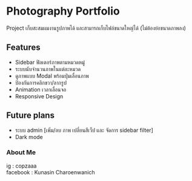 
# Photography Portfolio

Project เก็บสะสมผมงานรูปภาพได้ และสามารถเก็บไฟล์ขนาดใหญ่ได้ (ไม่ต้องย่อขนาดภาพลง)


## Features

- Sidebar ฟิลเตอร์ภาพตามหมวดหมู่
- ระบบนับจำนวนภาพในแต่ละหมวด
- ดูภาพแบบ Modal พร้อมปุ่มเลื่อนภาพ
- ป้องกันการคลิกขวา/ลากรูป
- Animation เวลาเลื่อนจอ
- Responsive Design
## Future plans

- ระบบ admin [เพิ่ม/ลบ ภาพ เปลี่ยนสีเว็ป และ จัดการ sidebar filter]
- Dark mode
### About Me

ig : copzaaa \
facebook : Kunasin Charoenwanich
